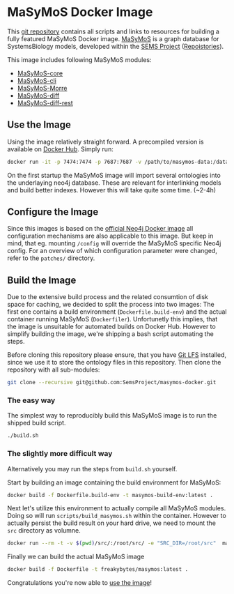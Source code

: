 MaSyMoS Docker Image
====================

This [git repository](https://github.com/SemsProject/masymos-docker) contains all scripts and links to resources for building a fully featured MaSyMoS Docker image.
[MaSyMoS](https://sems.uni-rostock.de/projects/masymos/) is a graph database for SystemsBiology models, developed within the [SEMS Project](https://sems.uni-rostock.de/) ([Repoistories](https://semsproject.github.io)).

This image includes following MaSyMoS modules:

  * [MaSyMoS-core](https://github.com/SemsProject/masymos-core)
  * [MaSyMoS-cli](https://github.com/SemsProject/masymos-cli)
  * [MaSyMoS-Morre](https://github.com/SemsProject/masymos-morre)
  * [MaSyMoS-diff](https://github.com/FreakyBytes/masymos-diff)
  * [MaSyMoS-diff-rest](https://github.com/FreakyBytes/masymos-diff-rest)

Use the Image
-------------

Using the image relatively straight forward. A precompiled version is available on [Docker Hub](https://hub.docker.com/r/freakybytes/masymos/).
Simply run:

```sh
docker run -it -p 7474:7474 -p 7687:7687 -v /path/to/masymos-data:/data freakybytes/masymos:latest
```

On the first startup the MaSyMoS image will import several ontologies into the underlaying neo4j database. These are relevant for interlinking models and build better indexes.
However this will take quite some time. (~2-4h)

Configure the Image
-------------------

Since this images is based on the [official Neo4j Docker image](https://hub.docker.com/_/neo4j/) all configuration mechanisms are also applicable to this image.
But keep in mind, that eg. mounting `/config` will override the MaSyMoS specific Neo4j config. For an overview of which configuration parameter were changed,
refer to the `patches/` directory.

Build the Image
---------------

Due to the extensive build process and the related consumtion of disk space for caching, we decided to split the process into two images:
The first one contains a build environment (`Dockerfile.build-env`) and the actual container running MaSyMoS (`Dockerfiler`). Unfortunetly this
implies, that the image is unsuitable for automated builds on Docker Hub. However to simplify building the image, we're shipping a bash script
automating the steps.

Before cloning this repository please ensure, that you have [Git LFS](https://git-lfs.github.com/) installed, since we use it to store the ontology files in this repository.
Then clone the repository with all sub-modules:

```sh
git clone --recursive git@github.com:SemsProject/masymos-docker.git
```

### The easy way

The simplest way to reproducibly build this MaSyMoS image is to run the shipped build script.

```sh
./build.sh
```

### The slightly more difficult way

Alternatively you may run the steps from `build.sh` yourself.

Start by building an image containing the build environment for MaSyMoS:

```sh
docker build -f Dockerfile.build-env -t masymos-build-env:latest .
```

Next let's utilize this environment to actually compile all MaSyMoS modules.
Doing so will run `scripts/build_masymos.sh` within the container. However to actually persist
the build result on your hard drive, we need to mount the `src` directory as volumne.

```sh
docker run --rm -t -v $(pwd)/src/:/root/src/ -e "SRC_DIR=/root/src"  masymos-build-env:latest
```

Finally we can build the actual MaSyMoS image
```sh
docker build -f Dockerfile -t freakybytes/masymos:latest .
```

Congratulations you're now able to [use the image](#use-the-image)!
